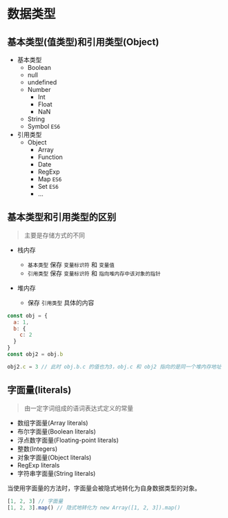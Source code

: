 # 数据类型

## 基本类型(值类型)和引用类型(Object)

- 基本类型
  - Boolean
  - null
  - undefined
  - Number
    - Int
    - Float
    - NaN
  - String
  - Symbol `ES6`
- 引用类型
  - Object
    - Array
    - Function
    - Date
    - RegExp
    - Map `ES6`
    - Set `ES6`
    - ...

## 基本类型和引用类型的区别

> 主要是存储方式的不同

- 栈内存

  - `基本类型` 保存 `变量标识符` 和 `变量值`
  - `引用类型` 保存 `变量标识符` 和 `指向堆内存中该对象的指针`

- 堆内存
  - 保存 `引用类型` 具体的内容

```javascript
const obj = {
  a: 1,
  b: {
    c: 2
  }
}
const obj2 = obj.b

obj2.c = 3 // 此时 obj.b.c 的值也为3，obj.c 和 obj2 指向的是同一个堆内存地址
```

## 字面量(literals)

> 由一定字词组成的语词表达式定义的常量

- 数组字面量(Array literals)
- 布尔字面量(Boolean literals)
- 浮点数字面量(Floating-point literals)
- 整数(Integers)
- 对象字面量(Object literals)
- RegExp literals
- 字符串字面量(String literals)

当使用字面量的方法时，字面量会被隐式地转化为自身数据类型的对象。

```javascript
[1, 2, 3] // 字面量
[1, 2, 3].map() // 隐式地转化为 new Array([1, 2, 3]).map()
```
